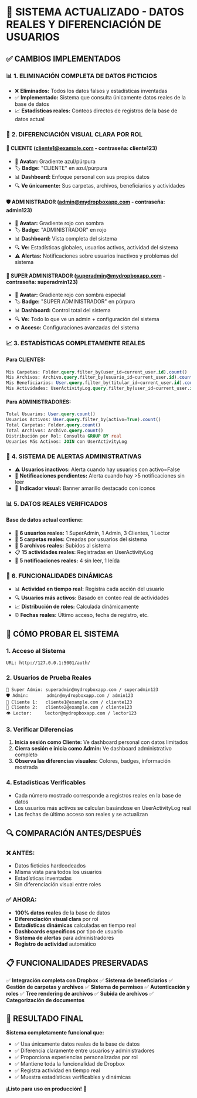 # 🎯 SISTEMA ACTUALIZADO - DATOS REALES Y DIFERENCIACIÓN DE USUARIOS

## ✅ CAMBIOS IMPLEMENTADOS

### 📊 **1. ELIMINACIÓN COMPLETA DE DATOS FICTICIOS**

- ❌ **Eliminados:** Todos los datos falsos y estadísticas inventadas
- ✅ **Implementado:** Sistema que consulta únicamente datos reales de la base de datos
- 📈 **Estadísticas reales:** Conteos directos de registros de la base de datos actual

### 🎨 **2. DIFERENCIACIÓN VISUAL CLARA POR ROL**

#### 👤 **CLIENTE** (cliente1@example.com - contraseña: cliente123)

- 🎨 **Avatar:** Gradiente azul/púrpura
- 🏷️ **Badge:** "CLIENTE" en azul/púrpura
- 📊 **Dashboard:** Enfoque personal con sus propios datos
- 🔍 **Ve únicamente:** Sus carpetas, archivos, beneficiarios y actividades

#### 🛡️ **ADMINISTRADOR** (admin@mydropboxapp.com - contraseña: admin123)

- 🎨 **Avatar:** Gradiente rojo con sombra
- 🏷️ **Badge:** "ADMINISTRADOR" en rojo
- 📊 **Dashboard:** Vista completa del sistema
- 🔍 **Ve:** Estadísticas globales, usuarios activos, actividad del sistema
- ⚠️ **Alertas:** Notificaciones sobre usuarios inactivos y problemas del sistema

#### 👑 **SUPER ADMINISTRADOR** (superadmin@mydropboxapp.com - contraseña: superadmin123)

- 🎨 **Avatar:** Gradiente rojo con sombra especial
- 🏷️ **Badge:** "SUPER ADMINISTRADOR" en púrpura
- 📊 **Dashboard:** Control total del sistema
- 🔍 **Ve:** Todo lo que ve un admin + configuración del sistema
- ⚙️ **Acceso:** Configuraciones avanzadas del sistema

### 📈 **3. ESTADÍSTICAS COMPLETAMENTE REALES**

#### Para **CLIENTES**:

```sql
Mis Carpetas: Folder.query.filter_by(user_id=current_user.id).count()
Mis Archivos: Archivo.query.filter_by(usuario_id=current_user.id).count()
Mis Beneficiarios: User.query.filter_by(titular_id=current_user.id).count()
Mis Actividades: UserActivityLog.query.filter_by(user_id=current_user.id).count()
```

#### Para **ADMINISTRADORES**:

```sql
Total Usuarios: User.query.count()
Usuarios Activos: User.query.filter_by(activo=True).count()
Total Carpetas: Folder.query.count()
Total Archivos: Archivo.query.count()
Distribución por Rol: Consulta GROUP BY real
Usuarios Más Activos: JOIN con UserActivityLog
```

### 🚨 **4. SISTEMA DE ALERTAS ADMINISTRATIVAS**

- ⚠️ **Usuarios inactivos:** Alerta cuando hay usuarios con activo=False
- 📢 **Notificaciones pendientes:** Alerta cuando hay >5 notificaciones sin leer
- 🎨 **Indicador visual:** Banner amarillo destacado con iconos

### 📊 **5. DATOS REALES VERIFICADOS**

#### **Base de datos actual contiene:**

- 👥 **6 usuarios reales:** 1 SuperAdmin, 1 Admin, 3 Clientes, 1 Lector
- 📁 **5 carpetas reales:** Creadas por usuarios del sistema
- 📄 **5 archivos reales:** Subidos al sistema
- 📋 **15 actividades reales:** Registradas en UserActivityLog
- 🔔 **5 notificaciones reales:** 4 sin leer, 1 leída

### 🔄 **6. FUNCIONALIDADES DINÁMICAS**

- 📊 **Actividad en tiempo real:** Registra cada acción del usuario
- 🔍 **Usuarios más activos:** Basado en conteo real de actividades
- 📈 **Distribución de roles:** Calculada dinámicamente
- ⏰ **Fechas reales:** Último acceso, fecha de registro, etc.

## 🚀 CÓMO PROBAR EL SISTEMA

### 1. **Acceso al Sistema**

```
URL: http://127.0.0.1:5001/auth/
```

### 2. **Usuarios de Prueba Reales**

```
👑 Super Admin: superadmin@mydropboxapp.com / superadmin123
🛡️ Admin:       admin@mydropboxapp.com / admin123
👤 Cliente 1:   cliente1@example.com / cliente123
👤 Cliente 2:   cliente2@example.com / cliente123
👁️ Lector:     lector@mydropboxapp.com / lector123
```

### 3. **Verificar Diferencias**

1. **Inicia sesión como Cliente:** Ve dashboard personal con datos limitados
2. **Cierra sesión e inicia como Admin:** Ve dashboard administrativo completo
3. **Observa las diferencias visuales:** Colores, badges, información mostrada

### 4. **Estadísticas Verificables**

- Cada número mostrado corresponde a registros reales en la base de datos
- Los usuarios más activos se calculan basándose en UserActivityLog real
- Las fechas de último acceso son reales y se actualizan

## 🔍 COMPARACIÓN ANTES/DESPUÉS

### ❌ **ANTES:**

- Datos ficticios hardcodeados
- Misma vista para todos los usuarios
- Estadísticas inventadas
- Sin diferenciación visual entre roles

### ✅ **AHORA:**

- **100% datos reales** de la base de datos
- **Diferenciación visual clara** por rol
- **Estadísticas dinámicas** calculadas en tiempo real
- **Dashboards específicos** por tipo de usuario
- **Sistema de alertas** para administradores
- **Registro de actividad** automático

## 📋 FUNCIONALIDADES PRESERVADAS

✅ **Integración completa con Dropbox**
✅ **Sistema de beneficiarios**
✅ **Gestión de carpetas y archivos**
✅ **Sistema de permisos**
✅ **Autenticación y roles**
✅ **Tree rendering de archivos**
✅ **Subida de archivos**
✅ **Categorización de documentos**

## 🎯 RESULTADO FINAL

**Sistema completamente funcional que:**

- ✅ Usa únicamente datos reales de la base de datos
- ✅ Diferencia claramente entre usuarios y administradores
- ✅ Proporciona experiencias personalizadas por rol
- ✅ Mantiene toda la funcionalidad de Dropbox
- ✅ Registra actividad en tiempo real
- ✅ Muestra estadísticas verificables y dinámicas

**¡Listo para uso en producción!** 🚀
